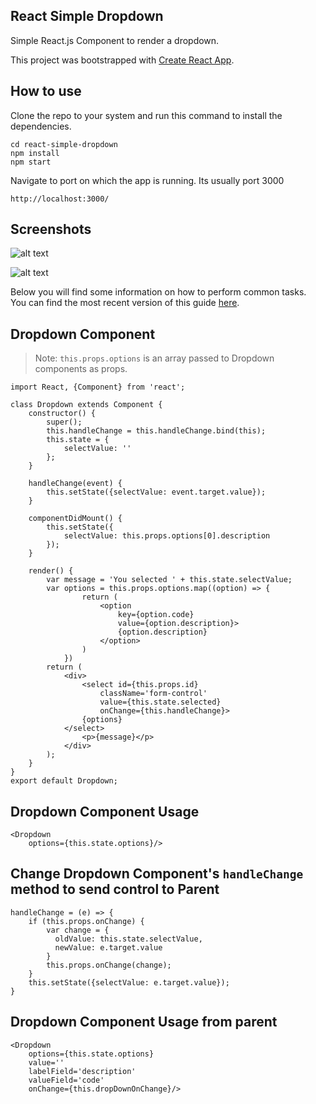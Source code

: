 ## React Simple Dropdown

Simple React.js Component to render a dropdown.

This project was bootstrapped with [Create React App](https://github.com/facebookincubator/create-react-app).

## How to use
Clone the repo to your system and run this command to install the dependencies.

```
cd react-simple-dropdown
npm install
npm start
```

Navigate to port on which the app is running. Its usually port 3000

```
http://localhost:3000/
```

## Screenshots
![alt text](https://github.com/deepakkadarivel/react-simple-dropdown/screen_one.jpg "Screen shot one")

![alt text](https://github.com/deepakkadarivel/react-simple-dropdown/screen_two.jpg "Screen shot one")

Below you will find some information on how to perform common tasks.<br>
You can find the most recent version of this guide [here](https://github.com/facebookincubator/create-react-app/blob/master/packages/react-scripts/template/README.md).

## Dropdown Component

>Note: `this.props.options` is an array passed to Dropdown components as props.<br>
>

```
import React, {Component} from 'react';

class Dropdown extends Component {
    constructor() {
        super();
        this.handleChange = this.handleChange.bind(this);
        this.state = {
            selectValue: ''
        };
    }

    handleChange(event) {
        this.setState({selectValue: event.target.value});
    }

    componentDidMount() {
        this.setState({
            selectValue: this.props.options[0].description
        });
    }

    render() {
        var message = 'You selected ' + this.state.selectValue;
        var options = this.props.options.map((option) => {
                return (
                    <option
                        key={option.code}
                        value={option.description}>
                        {option.description}
                    </option>
                )
            })
        return (
            <div>
                <select id={this.props.id}
                    className='form-control' 
                    value={this.state.selected} 
                    onChange={this.handleChange}>
                {options}
            </select>
                <p>{message}</p>
            </div>
        );
    }
}
export default Dropdown;
```

## Dropdown Component Usage

```
<Dropdown
    options={this.state.options}/>
```

## Change Dropdown Component's `handleChange` method to send control to Parent

```
handleChange = (e) => {
    if (this.props.onChange) {
        var change = {
          oldValue: this.state.selectValue,
          newValue: e.target.value
        }
        this.props.onChange(change);
    }
    this.setState({selectValue: e.target.value});
}
```

## Dropdown Component Usage from parent

```
<Dropdown
    options={this.state.options}
    value=''
    labelField='description'
    valueField='code'
    onChange={this.dropDownOnChange}/>
```
